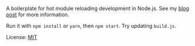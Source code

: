 A boilerplate for hot module reloading development in Node.js. See my [blog
post][b] for more information.

Run it with `npm install` or `yarn`, then `npm start`. Try updating `build.js`.

License: [MIT](LICENSE)

[b]: http://kentor.me/posts/node-js-hot-reloading-development/
